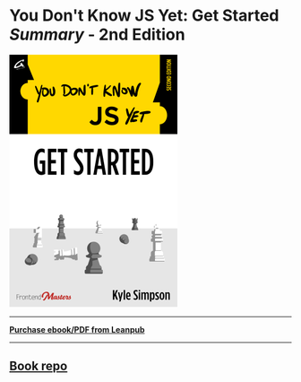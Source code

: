 # You Don't Know JS Yet: Get Started ***Summary*** - 2nd Edition

<img src="images/cover.png" width="300">

---

**[Purchase ebook/PDF from Leanpub](https://leanpub.com/ydkjsy-get-started)**

---

## <a href="https://github.com/getify/You-Dont-Know-JS/tree/2nd-ed/get-started">Book repo</a>

